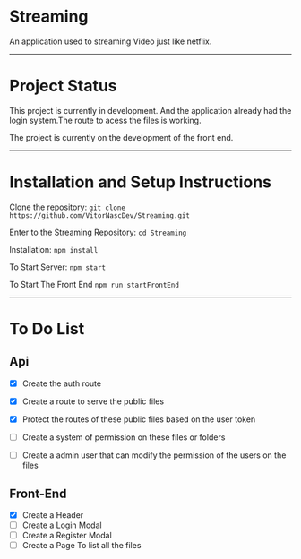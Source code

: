 # Streaming

An application used to streaming Video just like netflix.

<hr>


# Project Status

This project is currently in development. And the application already had the login
system.The route to acess the files is working.

The project is currently on the development of the front end.


<hr>


# Installation and Setup Instructions



Clone the repository:
`git clone https://github.com/VitorNascDev/Streaming.git`

Enter to the Streaming Repository:
`cd Streaming`

Installation:
`npm install`

To Start Server:
`npm start`

To Start The Front End
`npm run startFrontEnd`

<hr>

# To Do List

## Api

- [X] Create the auth route
- [X] Create a route to serve the public files
- [X] Protect the routes of these public files based on the user token
- [ ] Create a system of permission on these files or folders
- [ ] Create a admin user that can modify the permission of the users on the files


## Front-End

- [X] Create a Header
- [ ] Create a Login Modal
- [ ] Create a Register Modal
- [ ] Create a Page To list all the files